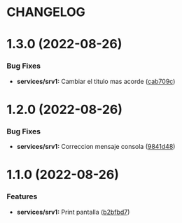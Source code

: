 # CHANGELOG

# 1.3.0 (2022-08-26)


### Bug Fixes

* **services/srv1:** Cambiar el titulo mas acorde ([cab709c](https://github.com/furthz/probando1/commit/cab709c697b269773b78e1a594926e8b09a7c6e1))



# 1.2.0 (2022-08-26)


### Bug Fixes

* **services/srv1:** Correccion mensaje consola ([9841d48](https://github.com/furthz/probando1/commit/9841d487b8e339b44a9a166c4e7c33d8bcb602f8))



# 1.1.0 (2022-08-26)


### Features

* **services/srv1:** Print pantalla ([b2bfbd7](https://github.com/furthz/probando1/commit/b2bfbd74cc23ab84edb53e05349e8ca90a45a7f6))



